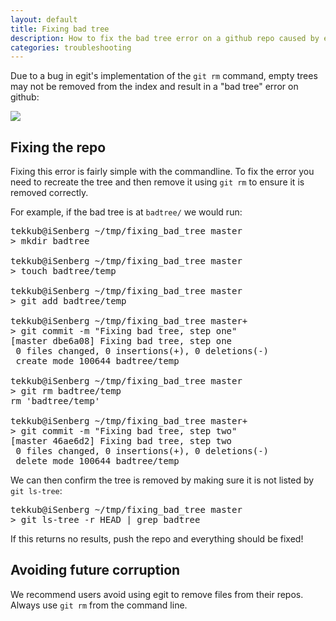 ```yaml
---
layout: default
title: Fixing bad tree
description: How to fix the bad tree error on a github repo caused by egit
categories: troubleshooting
---
```


Due to a bug in egit's implementation of the `git rm` command, empty trees may not be removed from the index and result in a "bad tree" error on github:

![](https://img.skitch.com/20110308-875n82b15ktc8kc34wdaj1euky.jpg)

Fixing the repo
---------------

Fixing this error is fairly simple with the commandline.  To fix the error you need to recreate the tree and then remove it using `git rm` to ensure it is removed correctly.

For example, if the bad tree is at `badtree/` we would run:

<pre class="terminal">tekkub@iSenberg ~/tmp/fixing_bad_tree master
> mkdir badtree

tekkub@iSenberg ~/tmp/fixing_bad_tree master
> touch badtree/temp

tekkub@iSenberg ~/tmp/fixing_bad_tree master
> git add badtree/temp

tekkub@iSenberg ~/tmp/fixing_bad_tree master+
> git commit -m "Fixing bad tree, step one"
[master dbe6a08] Fixing bad tree, step one
 0 files changed, 0 insertions(+), 0 deletions(-)
 create mode 100644 badtree/temp

tekkub@iSenberg ~/tmp/fixing_bad_tree master
> git rm badtree/temp
rm 'badtree/temp'

tekkub@iSenberg ~/tmp/fixing_bad_tree master+
> git commit -m "Fixing bad tree, step two"
[master 46ae6d2] Fixing bad tree, step two
 0 files changed, 0 insertions(+), 0 deletions(-)
 delete mode 100644 badtree/temp
</pre>

We can then confirm the tree is removed by making sure it is not listed by `git ls-tree`:

<pre class="terminal">tekkub@iSenberg ~/tmp/fixing_bad_tree master
> git ls-tree -r HEAD | grep badtree
</pre>

If this returns no results, push the repo and everything should be fixed!

Avoiding future corruption
--------------------------

We recommend users avoid using egit to remove files from their repos.  Always use `git rm` from the command line.
